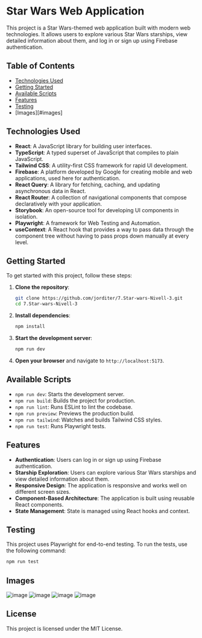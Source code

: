 # Star Wars Web Application

This project is a Star Wars-themed web application built with modern web technologies. It allows users to explore various Star Wars starships, view detailed information about them, and log in or sign up using Firebase authentication.

## Table of Contents

- [Technologies Used](#technologies-used)
- [Getting Started](#getting-started)
- [Available Scripts](#available-scripts)
- [Features](#features)
- [Testing](#testing)
- [Images][#images]

## Technologies Used

- **React**: A JavaScript library for building user interfaces.
- **TypeScript**: A typed superset of JavaScript that compiles to plain JavaScript.
- **Tailwind CSS**: A utility-first CSS framework for rapid UI development.
- **Firebase**: A platform developed by Google for creating mobile and web applications, used here for authentication.
- **React Query**: A library for fetching, caching, and updating asynchronous data in React.
- **React Router**: A collection of navigational components that compose declaratively with your application.
- **Storybook**: An open-source tool for developing UI components in isolation.
- **Playwright**: A framework for Web Testing and Automation.
- **useContext**: A React hook that provides a way to pass data through the component tree without having to pass props down manually at every level.

## Getting Started

To get started with this project, follow these steps:

1. **Clone the repository**:
   ```sh
   git clone https://github.com/jorditer/7.Star-wars-Nivell-3.git
   cd 7.Star-wars-Nivell-3
   ```

2. **Install dependencies**:
   ```sh
   npm install
   ```

3. **Start the development server**:
   ```sh
   npm run dev
   ```

4. **Open your browser** and navigate to `http://localhost:5173`.

## Available Scripts

- `npm run dev`: Starts the development server.
- `npm run build`: Builds the project for production.
- `npm run lint`: Runs ESLint to lint the codebase.
- `npm run preview`: Previews the production build.
- `npm run tailwind`: Watches and builds Tailwind CSS styles.
- `npm run test`: Runs Playwright tests.

## Features

- **Authentication**: Users can log in or sign up using Firebase authentication.
- **Starship Exploration**: Users can explore various Star Wars starships and view detailed information about them.
- **Responsive Design**: The application is responsive and works well on different screen sizes.
- **Component-Based Architecture**: The application is built using reusable React components.
- **State Management**: State is managed using React hooks and context.

## Testing

This project uses Playwright for end-to-end testing. To run the tests, use the following command:

```sh
npm run test
```
## Images

![image](https://github.com/user-attachments/assets/b53e727d-92c3-4d37-a4fb-6f5aec860337)
![image](https://github.com/user-attachments/assets/19a4c87f-f96a-4c18-b1c9-8ef25a7df3ba)
![image](https://github.com/user-attachments/assets/b9ff32bf-5eb4-46f3-aaf2-40c67d7664ef)
![image](https://github.com/user-attachments/assets/80a7d15e-72fa-4bb7-af86-750df2c63b8a)



## License

This project is licensed under the MIT License.
